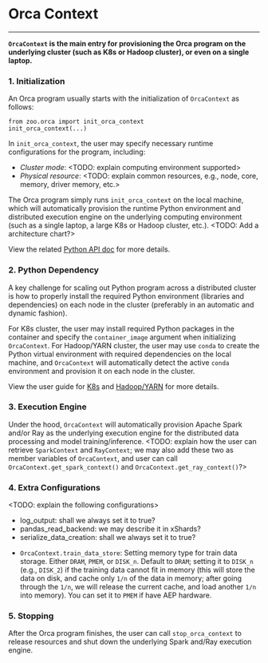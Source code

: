# Orca Context

---

**`OrcaContext` is the main entry for provisioning the Orca program on the underlying cluster (such as K8s or Hadoop cluster), or even on a single laptop.**

### **1. Initialization**
An Orca program usually starts with the initialization of `OrcaContext` as follows:

```
from zoo.orca import init_orca_context
init_orca_context(...)
```
In `init_orca_context`, the user may specify necessary runtime configurations for the program, including:
- *Cluster mode*: <TODO: explain computing environment supported>
- *Physical resource*: <TODO: explain common resources, e.g., node, core, memory, driver memory, etc.>

The Orca program simply runs `init_orca_context` on the local machine, which will automatically provision the runtime Python environment and distributed execution engine on the underlying computing environment (such as a single laptop, a large K8s or Hadoop cluster, etc.). <TODO: Add a architecture chart?>

View the related [Python API doc]() for more details.

### **2. Python Dependency**
A key challenge for scaling out Python program across a distributed cluster is how to properly install the required Python environment (libraries and dependencies) on each node in the cluster (preferably in an automatic and dynamic fashion). 

For K8s cluster, the user may install required Python packages in the container and specify the `container_image` argument when initializing `OrcaContext`. For Hadoop/YARN cluster, the user may use `conda` to create the Python virtual environment with required dependencies on the local machine, and `OrcaContext` will automatically detect the active `conda` environment and provision it on each node in the cluster.

View the user guide for [K8s]() and [Hadoop/YARN]() for more details.

### **3. Execution Engine**

Under the hood, `OrcaContext` will automatically provision Apache Spark and/or Ray as the underlying execution engine for the distributed data processing and model training/inference. <TODO: explain how the user can retrieve `SparkContext` and `RayContext`; we may also add these two as member variables of `OrcaContext`, and user can call `OrcaContext.get_spark_context()` and `OrcaContext.get_ray_context()`?>

### **4. Extra Configurations**
 <TODO: explain the following configurations>

 - log_output: shall we always set it to true?
 - pandas_read_backend: we may describe it in xShards?
 - serialize_data_creation: shall we always set it to true?
 * `OrcaContext.train_data_store`: Setting memory type for train data storage. Either `DRAM`, `PMEM`, or `DISK_n`. Default to `DRAM`; setting it to `DISK_n` (e.g., `DISK_2`) if the training data cannot fit in memory (this will store the data on disk, and cache only `1/n` of the data in memory; after going through the `1/n`, we will release the current cache, and load another `1/n` into memory). You can set it to `PMEM` if have AEP hardware. 

### **5. Stopping**
After the Orca program finishes, the user can call `stop_orca_context` to release resources and shut down the underlying Spark and/Ray execution engine.
